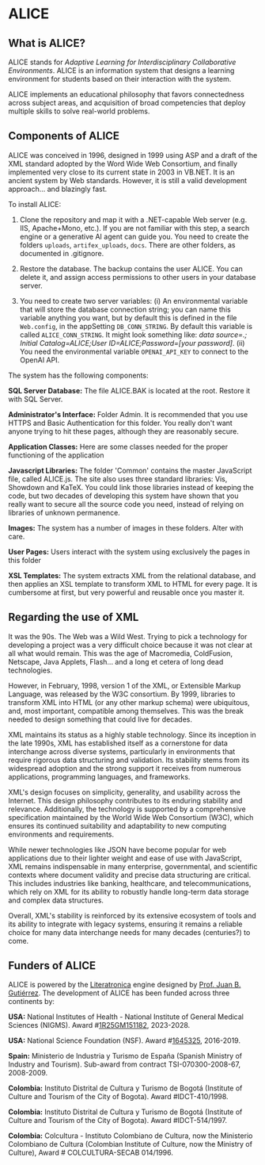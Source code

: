 # ALICE


## What is ALICE?


ALICE stands for *Adaptive Learning for Interdisciplinary Collaborative Environments*. ALICE is an information system that designs a learning environment for students based on their interaction with the system.


ALICE implements an educational philosophy that favors connectedness across subject areas, and acquisition of broad competencies that deploy multiple skills to solve real-world problems.


## Components of ALICE


ALICE was conceived in 1996, designed in 1999 using ASP and a draft of the XML standard adopted by the Word Wide Web Consortium, and finally implemented very close to its current state in 2003 in VB.NET. It is an ancient system by Web standards. However, it is still a valid development approach... and blazingly fast.  

To install ALICE: 

1. Clone the repository and map it with a .NET-capable Web server (e.g. IIS, Apache+Mono, etc.). If you are not familiar with this step, a search engine or a generative AI agent can guide you. You need to create the folders `uploads`, `artifex_uploads`, `docs`. There are other folders, as documented in .gitignore.


2. Restore the database. The backup contains the user ALICE. You can delete it, and assign access permissions to other users in your database server.


3. You need to create two server variables: (i) An environmental variable that will store the database connection string; you can name this variable anything you want, but by default this is defined in the file `Web.config`, in the appSetting `DB_CONN_STRING`. By default this variable is called `ALICE_CONN_STRING`. It might look something like: *data source=.; Initial Catalog=ALICE;User ID=ALICE;Password=[your password]*. (ii) You need the environmental variable `OPENAI_API_KEY` to connect to the OpenAI API.


The system has the following components:


**SQL Server Database:** The file ALICE.BAK is located at the root. Restore it with SQL Server. 


**Administrator's Interface:**  Folder Admin. It is recommended that you use HTTPS and Basic Authentication for this folder. You really don't want anyone trying to hit these pages, although they are reasonably secure.


**Application Classes:**  Here are some classes needed for the proper functioning of the application


**Javascript Libraries:**  The folder 'Common' contains the master JavaScript file, called ALICE.js. The site also uses three standard libraries: Vis, Showdown and KaTeX. You could link those libraries instead of keeping the code, but two decades of developing this system have shown that you really want to secure all the source code you need, instead of relying on libraries of unknown permanence.  


**Images:** The system has a number of images in these folders. Alter with care.


**User Pages:** Users interact with the system using exclusively the pages in this folder


**XSL Templates:**  The system extracts XML from the relational database, and then applies an XSL template to transform XML to HTML for every page. It is cumbersome at first, but very powerful and reusable once you master it.


## Regarding the use of XML


It was the 90s. The Web was a Wild West. Trying to pick a technology for developing a project was a very difficult choice because it was not clear at all what would remain. This was the age of Macromedia, ColdFusion, Netscape, Java Applets, Flash... and a long et cetera of long dead technologies.


However, in February, 1998, version 1 of the XML, or Extensible Markup Language, was released by the W3C consortium. By 1999, libraries to transform XML into HTML (or any other markup schema) were ubiquitous, and, most important, compatible  among themselves. This was the break needed to design something that could live for decades.  


XML maintains its status as a highly stable technology. Since its inception in the late 1990s, XML has established itself as a cornerstone for data interchange across diverse systems, particularly in environments that require rigorous data structuring and validation. Its stability stems from its widespread adoption and the strong support it receives from numerous applications, programming languages, and frameworks.


XML's design focuses on simplicity, generality, and usability across the Internet. This design philosophy contributes to its enduring stability and relevance. Additionally, the technology is supported by a comprehensive specification maintained by the World Wide Web Consortium (W3C), which ensures its continued suitability and adaptability to new computing environments and requirements.


While newer technologies like JSON have become popular for web applications due to their lighter weight and ease of use with JavaScript, XML remains indispensable in many enterprise, governmental, and scientific contexts where document validity and precise data structuring are critical. This includes industries like banking, healthcare, and telecommunications, which rely on XML for its ability to robustly handle long-term data storage and complex data structures.


Overall, XML's stability is reinforced by its extensive ecosystem of tools and its ability to integrate with legacy systems, ensuring it remains a reliable choice for many data interchange needs for many decades (centuries?) to come.

## Funders of ALICE

ALICE is powered by the [Literatronica](https://en.wikipedia.org/wiki/Literatronica) engine designed by [Prof. Juan B. Gutiérrez](https://biomathematicus.me/).  The development of ALICE has been funded across three continents by: 

**USA:** National Institutes of Health - National Institute of General Medical Sciences (NIGMS). Award #[1R25GM151182](https://reporter.nih.gov/project-details/10723223), 2023-2028.

**USA:** National Science Foundation (NSF). Award #[1645325](https://nsf.gov/awardsearch/showAward?AWD_ID=1645325&HistoricalAwards=false), 2016-2019.

**Spain:** Ministerio de Industria y Turismo de España (Spanish Ministry of Industry and Tourism). Sub-award from contract TSI-070300-2008-67, 2008-2009.

**Colombia:** Instituto Distrital de Cultura y Turismo de Bogotá (Institute of Culture and Tourism of the City of Bogota). Award #IDCT-410/1998.

**Colombia:** Instituto Distrital de Cultura y Turismo de Bogotá (Institute of Culture and Tourism of the City of Bogota). Award #IDCT-514/1997.

**Colombia:** Colcultura - Instituto Colombiano de Cultura, now the Ministerio Colombiano de Cultura (Colombian Institute of Culture, now the Ministry of Culture), Award # COLCULTURA-SECAB 014/1996.

